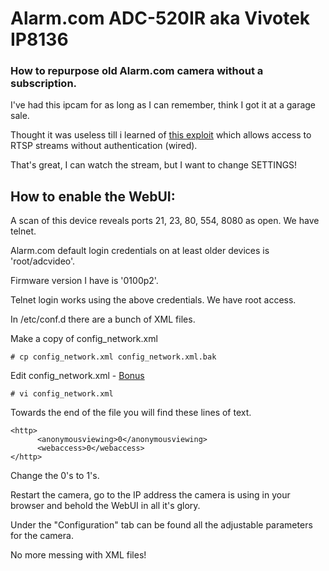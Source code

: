 # Alarm.com ADC-520IR aka Vivotek IP8136 
### How to repurpose old Alarm.com camera without a subscription. 


I've had this ipcam for as long as I can remember, think I got it at a garage sale. 

Thought it was useless till i learned of [this exploit](https://www.exploit-db.com/exploits/29516) which allows access to RTSP streams without authentication (wired). 

That's great, I can watch the stream, but I want to change SETTINGS! 

## How to enable the WebUI: 

A scan of this device reveals ports 21, 23, 80, 554, 8080 as open. We have telnet. 

Alarm.com default login credentials on at least older devices is 'root/adcvideo'.  

Firmware version I have is '0100p2'. 

Telnet login works using the above credentials. We have root access. 

In /etc/conf.d there are a bunch of XML files. 

Make a copy of config_network.xml
```
# cp config_network.xml config_network.xml.bak
```
Edit config_network.xml - [Bonus](http://www.linux-admins.net/2011/01/vi-cheat-sheet.html)
```
# vi config_network.xml
```
Towards the end of the file you will find these lines of text.
```
<http>
      <anonymousviewing>0</anonymousviewing>
      <webaccess>0</webaccess>
</http>
```
Change the 0's to 1's.

Restart the camera, go to the IP address the camera is using in your browser and behold the WebUI in all it's glory. 

Under the "Configuration" tab can be found all the adjustable parameters for the camera. 

No more messing with XML files! 

